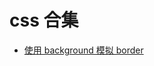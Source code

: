 <!--
 * @Author: mcdowell
 * @Date: 2020-05-23 06:41:54
 * @LastEditors: mcdowell
 * @LastEditTime: 2020-05-25 19:59:25
-->

# css 合集

- [使用 background 模拟 border](./border/webSocket)
